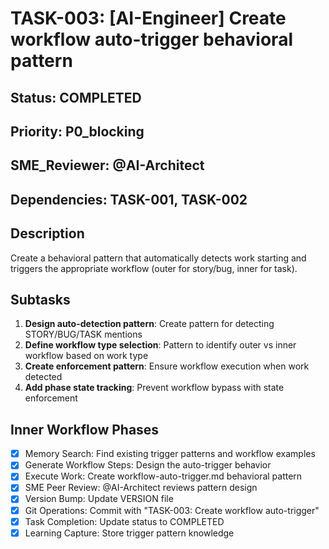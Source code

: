 # TASK-003: [AI-Engineer] Create workflow auto-trigger behavioral pattern

## Status: COMPLETED
## Priority: P0_blocking
## SME_Reviewer: @AI-Architect
## Dependencies: TASK-001, TASK-002

## Description
Create a behavioral pattern that automatically detects work starting and triggers the appropriate workflow (outer for story/bug, inner for task).

## Subtasks
1. **Design auto-detection pattern**: Create pattern for detecting STORY/BUG/TASK mentions
2. **Define workflow type selection**: Pattern to identify outer vs inner workflow based on work type
3. **Create enforcement pattern**: Ensure workflow execution when work detected
4. **Add phase state tracking**: Prevent workflow bypass with state enforcement

## Inner Workflow Phases
- [x] Memory Search: Find existing trigger patterns and workflow examples
- [x] Generate Workflow Steps: Design the auto-trigger behavior
- [x] Execute Work: Create workflow-auto-trigger.md behavioral pattern
- [x] SME Peer Review: @AI-Architect reviews pattern design
- [x] Version Bump: Update VERSION file
- [x] Git Operations: Commit with "TASK-003: Create workflow auto-trigger"
- [x] Task Completion: Update status to COMPLETED
- [x] Learning Capture: Store trigger pattern knowledge